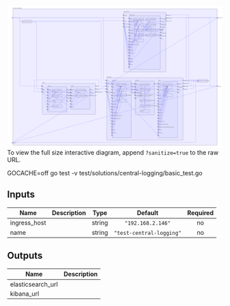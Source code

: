 <img src="diagram.svg"/>To view the full size interactive diagram, append ```?sanitize=true``` to the raw URL.

GOCACHE=off go test -v test/solutions/central-logging/basic_test.go

## Inputs

| Name | Description | Type | Default | Required |
|------|-------------|:----:|:-----:|:-----:|
| ingress\_host |  | string | `"192.168.2.146"` | no |
| name |  | string | `"test-central-logging"` | no |

## Outputs

| Name | Description |
|------|-------------|
| elasticsearch\_url |  |
| kibana\_url |  |

